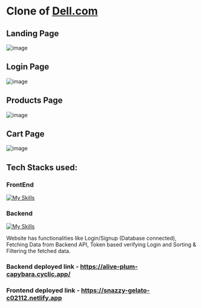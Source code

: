 # Clone of [Dell.com](https://dellprojecttest.netlify.app/)

## Landing Page
![image](https://user-images.githubusercontent.com/112754832/214644853-f5f18f96-af37-4580-afef-905d6390368f.png)

## Login Page
![image](https://user-images.githubusercontent.com/112754832/230031551-56910ef3-3e55-4ad7-b5aa-25ae0e425b8f.png)

## Products Page
![image](https://user-images.githubusercontent.com/112754832/230031805-2c07585d-23ea-43fa-a53f-0c75341f5783.png)

## Cart Page
![image](https://user-images.githubusercontent.com/112754832/230031921-05ce7761-98ed-4892-b669-b820a171b0f2.png)


## Tech Stacks used: 
### FrontEnd
[![My Skills](https://skillicons.dev/icons?i=js,html,css)](https://skillicons.dev)

### Backend
[![My Skills](https://skillicons.dev/icons?i=express,mongodb,nodejs)](https://skillicons.dev)


Website has functionalities like  Login/Signup (Database connected), 
Fetching Data from Backend API, 
Token based verifying Login and Sorting & Filtering the fetched data.

### Backend deployed link - https://alive-plum-capybara.cyclic.app/
### Frontend deployed link - https://snazzy-gelato-c02112.netlify.app
